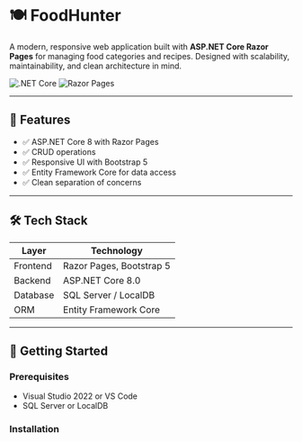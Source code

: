 # 🍽️ FoodHunter

A modern, responsive web application built with **ASP.NET Core Razor Pages** for managing food categories and recipes. Designed with scalability, maintainability, and clean architecture in mind.

![.NET Core](https://img.shields.io/badge/.NET-8.0-blueviolet)
![Razor Pages](https://img.shields.io/badge/Razor%20Pages-ASP.NET%20Core-blue)

---

## 📌 Features

- ✅ ASP.NET Core 8 with Razor Pages
- ✅ CRUD operations
- ✅ Responsive UI with Bootstrap 5
- ✅ Entity Framework Core for data access
- ✅ Clean separation of concerns

---         

## 🛠️ Tech Stack

| Layer            | Technology                     |
|------------------|--------------------------------|
| Frontend         | Razor Pages, Bootstrap 5       |
| Backend          | ASP.NET Core 8.0               |
| Database         | SQL Server / LocalDB           |
| ORM              | Entity Framework Core          |


---

## 🚀 Getting Started

### Prerequisites

- Visual Studio 2022 or VS Code
- SQL Server or LocalDB

### Installation
